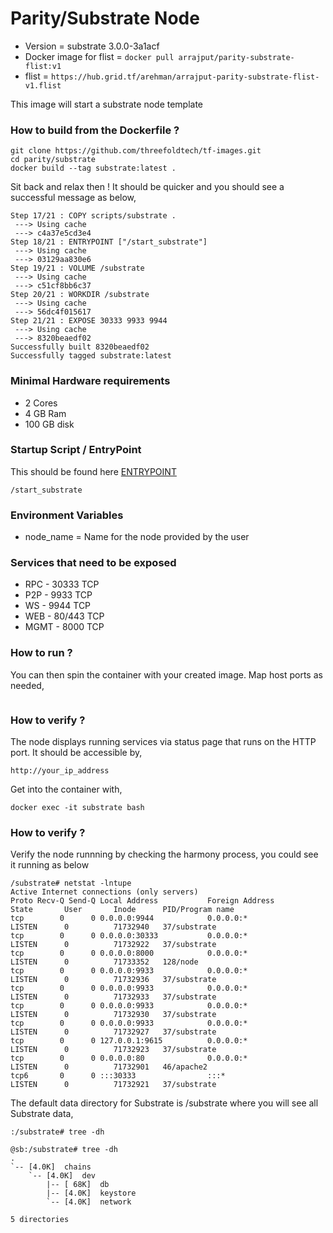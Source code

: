 # Parity/Substrate Node

* Version = substrate 3.0.0-3a1acf
* Docker image for flist = ```docker pull arrajput/parity-substrate-flist:v1```
* flist = ```https://hub.grid.tf/arehman/arrajput-parity-substrate-flist-v1.flist```

This image will start a substrate node template

### How to build from the Dockerfile ?

```
git clone https://github.com/threefoldtech/tf-images.git
cd parity/substrate
docker build --tag substrate:latest .
```
Sit back and relax then ! It should be quicker and you should see a successful message as below,

```
Step 17/21 : COPY scripts/substrate .
 ---> Using cache
 ---> c4a37e5cd3e4
Step 18/21 : ENTRYPOINT ["/start_substrate"]
 ---> Using cache
 ---> 03129aa830e6
Step 19/21 : VOLUME /substrate
 ---> Using cache
 ---> c51cf8bb6c37
Step 20/21 : WORKDIR /substrate
 ---> Using cache
 ---> 56dc4f015617
Step 21/21 : EXPOSE 30333 9933 9944
 ---> Using cache
 ---> 8320beaedf02
Successfully built 8320beaedf02
Successfully tagged substrate:latest

```

### Minimal Hardware requirements

  * 2 Cores
  * 4 GB Ram
  * 100 GB disk

### Startup Script / EntryPoint

This should be found here [ENTRYPOINT](scripts/start_substrate)

```/start_substrate```

### Environment Variables

* node_name = Name for the node provided by the user

### Services that need to be exposed

* RPC - 30333 TCP 
* P2P - 9933 TCP 
* WS  - 9944 TCP
* WEB - 80/443 TCP
* MGMT - 8000 TCP

### How to run ?

You can then spin the container with your created image. Map host ports as needed,

```docker run -dit --name=substrate --hostname=substrate -p 30333:30333 -p 9933:9933 -p 9944:9944 -p 80:80 -p 8000:8000 -p 9922:22 arrajput/parity-substrate-flist:v1 bash
```
 
### How to verify ?

The node displays running services via status page that runs on the HTTP port. It should be accessible by,

```http://your_ip_address```

Get into the container with,

```docker exec -it substrate bash```

### How to verify ?

Verify the node runnning by checking the harmony process, you could see it running as below

```
/substrate# netstat -lntupe
Active Internet connections (only servers)
Proto Recv-Q Send-Q Local Address           Foreign Address         State       User       Inode      PID/Program name
tcp        0      0 0.0.0.0:9944            0.0.0.0:*               LISTEN      0          71732940   37/substrate
tcp        0      0 0.0.0.0:30333           0.0.0.0:*               LISTEN      0          71732922   37/substrate
tcp        0      0 0.0.0.0:8000            0.0.0.0:*               LISTEN      0          71733352   128/node
tcp        0      0 0.0.0.0:9933            0.0.0.0:*               LISTEN      0          71732936   37/substrate
tcp        0      0 0.0.0.0:9933            0.0.0.0:*               LISTEN      0          71732933   37/substrate
tcp        0      0 0.0.0.0:9933            0.0.0.0:*               LISTEN      0          71732930   37/substrate
tcp        0      0 0.0.0.0:9933            0.0.0.0:*               LISTEN      0          71732927   37/substrate
tcp        0      0 127.0.0.1:9615          0.0.0.0:*               LISTEN      0          71732923   37/substrate
tcp        0      0 0.0.0.0:80              0.0.0.0:*               LISTEN      0          71732901   46/apache2
tcp6       0      0 :::30333                :::*                    LISTEN      0          71732921   37/substrate

```

The default data directory for Substrate is /substrate where you will see all Substrate data,

```
:/substrate# tree -dh

@sb:/substrate# tree -dh
.
`-- [4.0K]  chains
    `-- [4.0K]  dev
        |-- [ 68K]  db
        |-- [4.0K]  keystore
        `-- [4.0K]  network

5 directories

```
